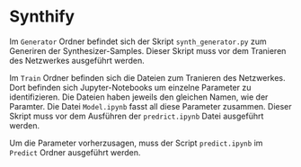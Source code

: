 # Synthify

Im `Generator` Ordner befindet sich der Skript `synth_generator.py` zum Generiren der Synthesizer-Samples. Dieser Skript muss vor dem Tranieren des Netzwerkes ausgeführt werden.

Im `Train` Ordner befinden sich die Dateien zum Tranieren des Netzwerkes. Dort befinden sich Jupyter-Notebooks um einzelne Parameter zu identifizieren. Die Dateien haben jeweils den gleichen Namen, wie der Paramter. Die Datei `Model.ipynb` fasst all diese Parameter zusammen. Dieser Skript muss vor dem Ausführen der `predrict.ipynb` Datei ausgeführt werden. 

Um die Parameter vorherzusagen, muss der Script `predict.ipynb` im `Predict` Ordner ausgeführt werden.
